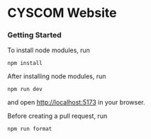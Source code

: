 # CYSCOM Website

### Getting Started

To install node modules, run

```
npm install
```

After installing node modules, run

```
npm run dev
```

and open [http://localhost:5173](http://localhost:5173) in your browser.

Before creating a pull request, run

```
npm run format
```
